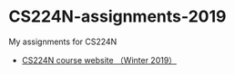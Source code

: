 # CS224N-assignments-2019
My assignments for CS224N
- [CS224N course website （Winter 2019）](https://web.stanford.edu/class/cs224n/)